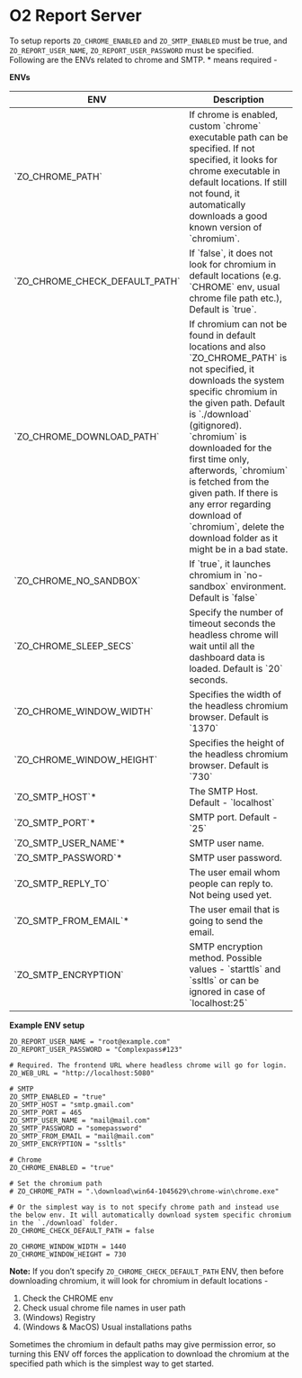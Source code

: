 # O2 Report Server

To setup reports `ZO_CHROME_ENABLED` and `ZO_SMTP_ENABLED` must be true, and `ZO_REPORT_USER_NAME`, `ZO_REPORT_USER_PASSWORD` must be specified.  
Following are the ENVs related to chrome and SMTP. * means required -

**ENVs**

<table class="table table-striped table-bordered">

<thead>

<tr>

<th>ENV</th>

<th>Description</th>

</tr>

</thead>

<tbody>

<tr>

<td>`ZO_CHROME_PATH`</td>

<td>If chrome is enabled, custom `chrome` executable path can be specified. If not specified, it looks for chrome executable in default locations. If still not found, it automatically downloads a good known version of `chromium`.</td>

</tr>

<tr>

<td>`ZO_CHROME_CHECK_DEFAULT_PATH`</td>

<td>If `false`, it does not look for chromium in default locations (e.g. `CHROME` env, usual chrome file path etc.), Default is `true`.</td>

</tr>

<tr>

<td>`ZO_CHROME_DOWNLOAD_PATH`</td>

<td>If chromium can not be found in default locations and also `ZO_CHROME_PATH` is not specified, it downloads the system specific chromium in the given path. Default is `./download` (gitignored). `chromium` is downloaded for the first time only, afterwords, `chromium` is fetched from the given path. If there is any error regarding download of `chromium`, delete the download folder as it might be in a bad state.</td>

</tr>

<tr>

<td>`ZO_CHROME_NO_SANDBOX`</td>

<td>If `true`, it launches chromium in `no-sandbox` environment. Default is `false`</td>

</tr>

<tr>

<td>`ZO_CHROME_SLEEP_SECS`</td>

<td>Specify the number of timeout seconds the headless chrome will wait until all the dashboard data is loaded. Default is `20` seconds.</td>

</tr>

<tr>

<td>`ZO_CHROME_WINDOW_WIDTH`</td>

<td>Specifies the width of the headless chromium browser. Default is `1370`</td>

</tr>

<tr>

<td>`ZO_CHROME_WINDOW_HEIGHT`</td>

<td>Specifies the height of the headless chromium browser. Default is `730`</td>

</tr>

<tr>

<td>`ZO_SMTP_HOST`*</td>

<td>The SMTP Host. Default - `localhost`</td>

</tr>

<tr>

<td>`ZO_SMTP_PORT`*</td>

<td>SMTP port. Default - `25`</td>

</tr>

<tr>

<td>`ZO_SMTP_USER_NAME`*</td>

<td>SMTP user name.</td>

</tr>

<tr>

<td>`ZO_SMTP_PASSWORD`*</td>

<td>SMTP user password.</td>

</tr>

<tr>

<td>`ZO_SMTP_REPLY_TO`</td>

<td>The user email whom people can reply to. Not being used yet.</td>

</tr>

<tr>

<td>`ZO_SMTP_FROM_EMAIL`*</td>

<td>The user email that is going to send the email.</td>

</tr>

<tr>

<td>`ZO_SMTP_ENCRYPTION`</td>

<td>SMTP encryption method. Possible values - `starttls` and `ssltls` or can be ignored in case of `localhost:25`</td>

</tr>

</tbody>

</table>

**Example ENV setup**

```
ZO_REPORT_USER_NAME = "root@example.com"
ZO_REPORT_USER_PASSWORD = "Complexpass#123"

# Required. The frontend URL where headless chrome will go for login.
ZO_WEB_URL = "http://localhost:5080"

# SMTP
ZO_SMTP_ENABLED = "true"
ZO_SMTP_HOST = "smtp.gmail.com"
ZO_SMTP_PORT = 465
ZO_SMTP_USER_NAME = "mail@mail.com"
ZO_SMTP_PASSWORD = "somepassword"
ZO_SMTP_FROM_EMAIL = "mail@mail.com"
ZO_SMTP_ENCRYPTION = "ssltls"

# Chrome
ZO_CHROME_ENABLED = "true"

# Set the chromium path
# ZO_CHROME_PATH = ".\download\win64-1045629\chrome-win\chrome.exe"

# Or the simplest way is to not specify chrome path and instead use the below env. It will automatically download system specific chromium in the `./download` folder.
ZO_CHROME_CHECK_DEFAULT_PATH = false

ZO_CHROME_WINDOW_WIDTH = 1440
ZO_CHROME_WINDOW_HEIGHT = 730
```

**Note:** If you don’t specify `ZO_CHROME_CHECK_DEFAULT_PATH` ENV, then before downloading chromium, it will look for chromium in default locations -

1.  Check the CHROME env
2.  Check usual chrome file names in user path
3.  (Windows) Registry
4.  (Windows & MacOS) Usual installations paths

Sometimes the chromium in default paths may give permission error, so turning this ENV off forces the application to download the chromium at the specified path which is the simplest way to get started.